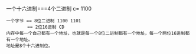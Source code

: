 一个十六进制===4个二进制  c= 1100
```
一个字节 == 8位二进制 1100 1101
	    == 2位16进制 CD
内存中每一个自己都有一个地址，也就是每一个8位二进制都有一个地址，每一个两位16进制都有一个地址。
地址是8个十六进制位。
```
